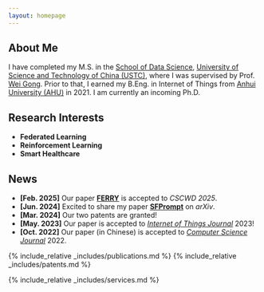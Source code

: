 ```yaml
---
layout: homepage
---
```


## About Me

I have completed my M.S. in the [School of Data Science](https://saids.ustc.edu.cn/),
[University of Science and Technology of China (USTC)](http://www.ustc.edu.cn/), where I was supervised by Prof. [Wei Gong](http://staff.ustc.edu.cn/~weigong/).
Prior to that, I earned my B.Eng. in Internet of Things from [Anhui University (AHU)](https://www.ahu.edu.cn) in 2021. I am currently an incoming Ph.D.


## Research Interests

- **Federated Learning**
- **Reinforcement Learning**
- **Smart Healthcare**

## News

- **[Feb. 2025]** Our paper **[FERRY](./assets/files/FERRY.pdf)** is accepted to *CSCWD 2025*.
- **[Jun. 2024]** Excited to share my paper **[SFPrompt](https://arxiv.org/pdf/2407.17533)** on *arXiv*.
- **[Mar. 2024]** Our two patents are granted!
- **[May. 2023]** Our paper is accepted to [*Internet of Things Journal*](https://ieeexplore.ieee.org/document/10138664/) 2023!
- **[Oct. 2022]** Our paper (in Chinese) is accepted to [*Computer Science Journal*](https://www.jsjkx.com/index.jsp) 2022.



{% include_relative _includes/publications.md %}
{% include_relative _includes/patents.md %}

{% include_relative _includes/services.md %}
